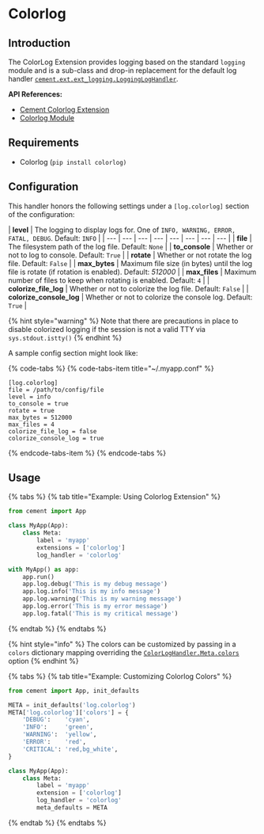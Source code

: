 # Colorlog

## Introduction

The ColorLog Extension provides logging based on the standard `logging` module and is a sub-class and drop-in replacement for the default log handler [`cement.ext.ext_logging.LoggingLogHandler`](http://cement.readthedocs.io/en/2.99/api/ext/ext_logging/#cement.ext.ext_logging.LoggingLogHandler).

**API References:**

* [Cement Colorlog Extension](http://cement.readthedocs.io/en/2.99/api/ext/ext_colorlog/)
* [Colorlog Module](https://pypi.org/project/colorlog/)

## Requirements

* Colorlog \(`pip install colorlog)`

## Configuration

This handler honors the following settings under a `[log.colorlog]` section of the configuration:

| **level** | The logging to display logs for. One of `INFO, WARNING, ERROR, FATAL, DEBUG`. Default: `INFO` |
| --- | --- | --- | --- | --- | --- | --- | --- |
| **file** | The filesystem path of the log file.  Default: `None` |
| **to\_console** | Whether or not to log to console.  Default: `True` |
| **rotate** | Whether or not rotate the log file.  Default: `False` |
| **max\_bytes** | Maximum file size \(in bytes\) until the log file is rotate \(if rotation is enabled\).  Default: _512000_ |
| **max\_files** | Maximum number of files to keep when rotating is enabled.  Default: `4` |
| **colorize\_file\_log** | Whether or not to colorize the log file.  Default: `False` |
| **colorize\_console\_log** | Whether or not to colorize the console log.  Default: `True` |

{% hint style="warning" %}
Note that there are precautions in place to disable colorized logging if the session is not a valid TTY via `sys.stdout.istty()`
{% endhint %}

A sample config section might look like:

{% code-tabs %}
{% code-tabs-item title="~/.myapp.conf" %}
```text
[log.colorlog]
file = /path/to/config/file
level = info
to_console = true
rotate = true
max_bytes = 512000
max_files = 4
colorize_file_log = false
colorize_console_log = true
```
{% endcode-tabs-item %}
{% endcode-tabs %}

## Usage

{% tabs %}
{% tab title="Example: Using Colorlog Extension" %}
```python
from cement import App

class MyApp(App):
    class Meta:
        label = 'myapp'
        extensions = ['colorlog']
        log_handler = 'colorlog'

with MyApp() as app:
    app.run()
    app.log.debug('This is my debug message')
    app.log.info('This is my info message')
    app.log.warning('This is my warning message')
    app.log.error('This is my error message')
    app.log.fatal('This is my critical message')
```
{% endtab %}
{% endtabs %}

{% hint style="info" %}
The colors can be customized by passing in a `colors` dictionary mapping overriding the [`ColorLogHandler.Meta.colors`](http://cement.readthedocs.io/en/2.99/api/ext/ext_colorlog/#cement.ext.ext_colorlog.ColorLogHandler.Meta.colors) option
{% endhint %}

{% tabs %}
{% tab title="Example: Customizing Colorlog Colors" %}
```python
from cement import App, init_defaults

META = init_defaults('log.colorlog')
META['log.colorlog']['colors'] = {
    'DEBUG':    'cyan',
    'INFO':     'green',
    'WARNING':  'yellow',
    'ERROR':    'red',
    'CRITICAL': 'red,bg_white',
}

class MyApp(App):
    class Meta:
        label = 'myapp'
        extension = ['colorlog']
        log_handler = 'colorlog'
        meta_defaults = META
```
{% endtab %}
{% endtabs %}



